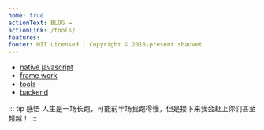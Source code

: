 ```yaml
---
home: true
actionText: BLOG →
actionLink: /tools/
features:
footer: MIT Licensed | Copyright © 2018-present shauvet
---
```


* [native javascript](/javascript/)
* [frame work](/js-frame/)
* [tools](/tools/)
* [backend](/backend/)

::: tip 感悟
人生是一场长跑，可能前半场我跑得慢，但是接下来我会赶上你们甚至超越！
:::